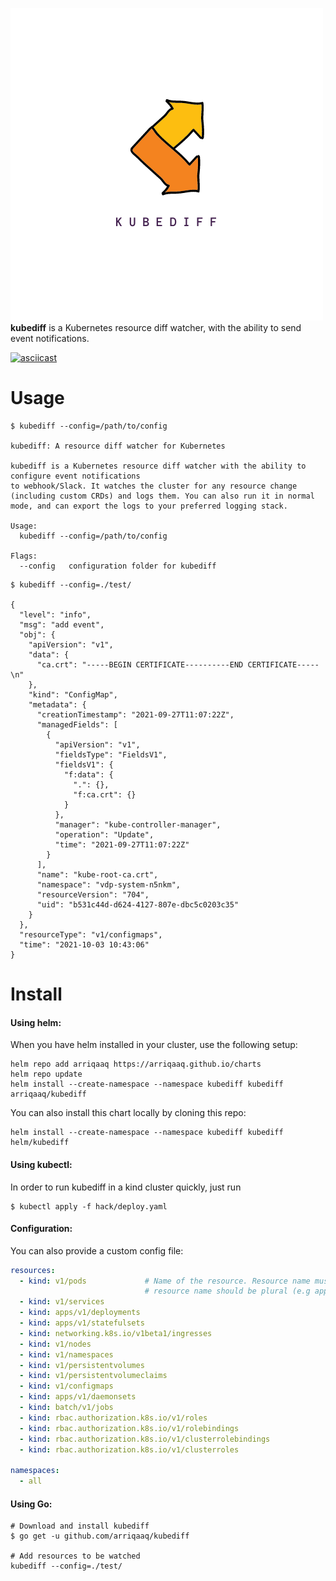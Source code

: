 
![Dashboard](kubediff.png)
**kubediff** is a Kubernetes resource diff watcher, with the ability to send event notifications.

[![asciicast](https://asciinema.org/a/6Hi2rnrJFjrfdG8SpNE7wy9m7.png)](https://asciinema.org/a/6Hi2rnrJFjrfdG8SpNE7wy9m7)

# Usage
```
$ kubediff --config=/path/to/config

kubediff: A resource diff watcher for Kubernetes

kubediff is a Kubernetes resource diff watcher with the ability to configure event notifications
to webhook/Slack. It watches the cluster for any resource change (including custom CRDs) and logs them. You can also run it in normal mode, and can export the logs to your preferred logging stack.

Usage:
  kubediff --config=/path/to/config

Flags:
  --config   configuration folder for kubediff

```
```
$ kubediff --config=./test/

{
  "level": "info",
  "msg": "add event",
  "obj": {
    "apiVersion": "v1",
    "data": {
      "ca.crt": "-----BEGIN CERTIFICATE----------END CERTIFICATE-----\n"
    },
    "kind": "ConfigMap",
    "metadata": {
      "creationTimestamp": "2021-09-27T11:07:22Z",
      "managedFields": [
        {
          "apiVersion": "v1",
          "fieldsType": "FieldsV1",
          "fieldsV1": {
            "f:data": {
              ".": {},
              "f:ca.crt": {}
            }
          },
          "manager": "kube-controller-manager",
          "operation": "Update",
          "time": "2021-09-27T11:07:22Z"
        }
      ],
      "name": "kube-root-ca.crt",
      "namespace": "vdp-system-n5nkm",
      "resourceVersion": "704",
      "uid": "b531c44d-d624-4127-807e-dbc5c0203c35"
    }
  },
  "resourceType": "v1/configmaps",
  "time": "2021-10-03 10:43:06"
}

```

# Install

#### Using helm:

When you have helm installed in your cluster, use the following setup:

```console
helm repo add arriqaaq https://arriqaaq.github.io/charts
helm repo update
helm install --create-namespace --namespace kubediff kubediff arriqaaq/kubediff
```

You can also install this chart locally by cloning this repo:

```console
helm install --create-namespace --namespace kubediff kubediff helm/kubediff
```


#### Using kubectl:

In order to run kubediff in a kind cluster quickly, just run

```console
$ kubectl apply -f hack/deploy.yaml
```


#### Configuration:
You can also provide a custom config file:

```yaml
resources:
  - kind: v1/pods             # Name of the resource. Resource name must be in group/version/resource (G/V/R) format
                              # resource name should be plural (e.g apps/v1/deployments, v1/pods)
  - kind: v1/services
  - kind: apps/v1/deployments
  - kind: apps/v1/statefulsets
  - kind: networking.k8s.io/v1beta1/ingresses
  - kind: v1/nodes
  - kind: v1/namespaces
  - kind: v1/persistentvolumes
  - kind: v1/persistentvolumeclaims
  - kind: v1/configmaps
  - kind: apps/v1/daemonsets
  - kind: batch/v1/jobs
  - kind: rbac.authorization.k8s.io/v1/roles
  - kind: rbac.authorization.k8s.io/v1/rolebindings
  - kind: rbac.authorization.k8s.io/v1/clusterrolebindings
  - kind: rbac.authorization.k8s.io/v1/clusterroles

namespaces:
  - all
```


#### Using Go:

```console
# Download and install kubediff
$ go get -u github.com/arriqaaq/kubediff

# Add resources to be watched
kubediff --config=./test/

```